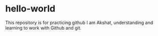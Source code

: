 # hello-world
This repository is for practicing github
I am Akshat,  understanding and learning to work with Github and git.
